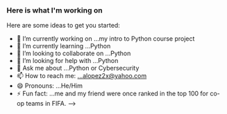 ### Here is what I'm working on


Here are some ideas to get you started:

- 🔭 I’m currently working on ...my intro to Python course project
- 🌱 I’m currently learning ...Python
- 👯 I’m looking to collaborate on ...Python
- 🤔 I’m looking for help with ...Python
- 💬 Ask me about ...Python or Cybersecurity 
- 📫 How to reach me: ...alopez2x@yahoo.com
- 😄 Pronouns: ...He/Him
- ⚡ Fun fact: ...me and my friend were once ranked in the top 100 for co-op teams in FIFA.
-->
